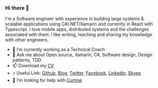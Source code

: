 ### Hi there 👋

I'm a Software engineer with experience in building large systems & scalable applications using C#/.NET/Xamarin and currenlty in React with Typescript.
I love mobile apps, distributed systems and the challenges associated with them.
I like writing, teaching and sharing my knowledge with other engineers.

- 🔭 I’m currently working as a Technical Coach
- 💬 Ask me about Open source, Xamarin, C#, Software design, Design patterns, TDD
- 📫 Download my [CV](https://curtme.org/AUYMW5H)
- ⚡ Useful Link: [Github](https://curtme.org/K77ZLF3), [Blog](https://curtme.org/A0E9EKJ), [Twitter](https://curtme.org/7E10TFP), [Facebook](https://curtme.org/HIXBTPX), [Linkedin](https://curtme.org/YS3B5T8), [Skype](https://curtme.org/L9ASB1L)
- 🤔 I’m looking for help with [Curtme](https://github.com/damianpumar/Curtme)

<!--
**damianpumar/damianpumar** is a ✨ _special_ ✨ repository because its `README.md` (this file) appears on your GitHub profile.

Here are some ideas to get you started:

- 🔭 I’m currently working on ...
- 🌱 I’m currently learning ...
- 👯 I’m looking to collaborate on ...
- 🤔 I’m looking for help with ...
- 💬 Ask me about ...
- 📫 How to reach me: ...
- 😄 Pronouns: ...
- ⚡ Fun fact: ...
-->
